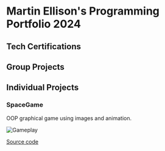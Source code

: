 # Martin Ellison's Programming Portfolio 2024

## Tech Certifications

## Group Projects 

## Individual Projects 

### SpaceGame 
OOP graphical game using images and animation.

![Gameplay]()

[Source code]()
